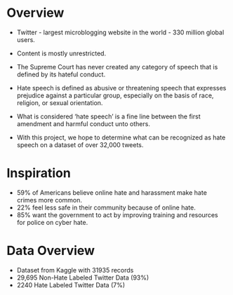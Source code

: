 # Overview
* Twitter - largest microblogging website in the world - 330 million global users.
* Content is mostly unrestricted.
* The Supreme Court has never created any category of speech that is defined by its hateful conduct.

* Hate speech is defined as abusive or threatening speech that expresses prejudice against a particular group, especially on the basis of race, religion, or sexual orientation.
* What is considered ‘hate speech’ is a fine line between the first amendment and harmful conduct unto others.
* With this project, we hope to determine what can be recognized as hate speech on a dataset of over 32,000 tweets.

# Inspiration
* 59% of Americans believe online hate and harassment make hate crimes more common.
* 22% feel less safe in their community because of online hate.
* 85% want the government to act by improving training and resources for police on cyber hate.

# Data Overview
* Dataset from Kaggle with 31935 records
* 29,695 Non-Hate Labeled Twitter Data (93%)
* 2240 Hate Labeled Twitter Data (7%)
